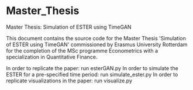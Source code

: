 # Master_Thesis
Master Thesis: Simulation of ESTER using TimeGAN

This document contains the source code for the Master Thesis 'Simulation of ESTER using TimeGAN' commissioned by Erasmus University Rotterdam for the completion of the MSc programme Econometrics with a specialization in Quantitative Finance.

In order to replicate the paper: run esterGAN.py
In order to simulate the ESTER for a pre-specified time period: run simulate_ester.py
In order to replicate visualizations in the paper: run visualize.py
